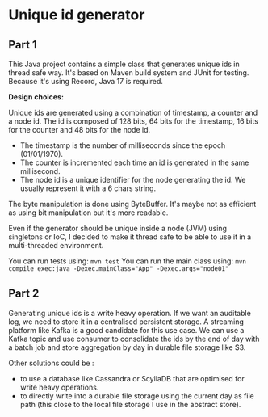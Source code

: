 # Unique id generator

## Part 1
This Java project contains a simple class that generates unique ids in thread safe way.
It's based on Maven build system and JUnit for testing.
Because it's using Record, Java 17 is required.

**Design choices:**  

Unique ids are generated using a combination of timestamp, a counter and a node id.
The id is composed of 128 bits, 64 bits for the timestamp, 16 bits for the counter and 48 bits for the node id.
- The timestamp is the number of milliseconds since the epoch (01/01/1970).
- The counter is incremented each time an id is generated in the same millisecond.
- The node id is a unique identifier for the node generating the id. We usually represent it with a 6 chars string.

The byte manipulation is done using ByteBuffer. It's maybe not as efficient as using bit manipulation but it's more readable.

Even if the generator should be unique inside a node (JVM) using singletons or IoC, I decided to make it thread safe to be able to use it in a multi-threaded environment.

You can run tests using: `mvn test`
You can run the main class using: `mvn compile exec:java -Dexec.mainClass="App" -Dexec.args="node01"`


## Part 2

Generating unique ids is a write heavy operation.
If we want an auditable log, we need to store it in a centralised persistent storage.
A streaming platform like Kafka is a good candidate for this use case.
We can use a Kafka topic and use consumer to consolidate the ids by the end of day with a batch job and store aggregation by day in durable file storage like S3.

Other solutions could be :
- to use a database like Cassandra or ScyllaDB that are optimised for write heavy operations.
- to directly write into a durable file storage using the current day as file path (this close to the local file storage I use in the abstract store).

